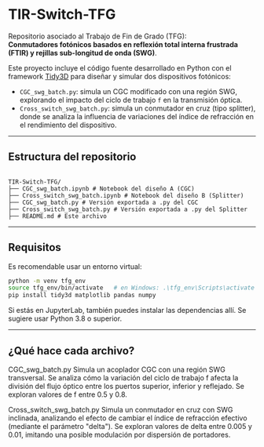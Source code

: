 # TIR-Switch-TFG

Repositorio asociado al Trabajo de Fin de Grado (TFG):  
**Conmutadores fotónicos basados en reflexión total interna frustrada (FTIR) y rejillas sub-longitud de onda (SWG)**.

Este proyecto incluye el código fuente desarrollado en Python con el framework [Tidy3D](https://www.flexcompute.com/tidy3d/) para diseñar y simular dos dispositivos fotónicos:

- `CGC_swg_batch.py`: simula un CGC modificado con una región SWG, explorando el impacto del ciclo de trabajo `f` en la transmisión óptica.
- `Cross_switch_swg_batch.py`: simula un conmutador en cruz (tipo splitter), donde se analiza la influencia de variaciones del índice de refracción en el rendimiento del dispositivo.

------------------------------
## Estructura del repositorio ##

```

TIR-Switch-TFG/
├── CGC_swg_batch.ipynb # Notebook del diseño A (CGC)
├── Cross_switch_swg_batch.ipynb # Notebook del diseño B (Splitter)
├── CGC_swg_batch.py # Versión exportada a .py del CGC
├── Cross_switch_swg_batch.py # Versión exportada a .py del Splitter
├── README.md # Este archivo

```


-----------------------------
## Requisitos ##

Es recomendable usar un entorno virtual:

```bash
python -m venv tfg_env
source tfg_env/bin/activate   # en Windows: .\tfg_env\Scripts\activate
pip install tidy3d matplotlib pandas numpy
```

Si estás en JupyterLab, también puedes instalar las dependencias allí.
Se sugiere usar Python 3.8 o superior.

-------------------------------
## ¿Qué hace cada archivo? ##

CGC_swg_batch.py
Simula un acoplador CGC con una región SWG transversal. Se analiza cómo la variación del ciclo de trabajo 
f afecta la división del flujo óptico entre los puertos superior, inferior y reflejado. Se exploran valores de 
f entre 0.5 y 0.8.

Cross_switch_swg_batch.py
Simula un conmutador en cruz con SWG inclinada, analizando el efecto de cambiar el índice de refracción efectivo (mediante el parámetro 
"delta"). Se exploran valores de delta entre 0.005 y 0.01, imitando una posible modulación por dispersión de portadores.

